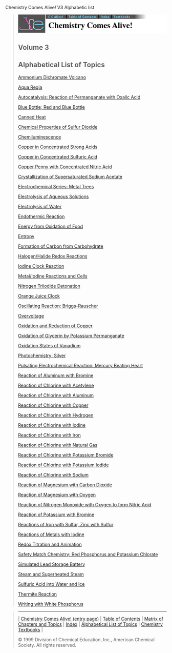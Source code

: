 





 Chemistry Comes Alive! V3 Alphabetic list
 



> ![Chemistry Comes Alive!](ccahead.gif)
> 
> 
> 
> 
> 
> 
> 
> ## Volume 3
> 
> 
> ## Alphabetical List of Topics
> 
> 
> 
> [Ammonium Dichromate Volcano](MAIN/VOLCANO/PAGE1.HTM) 
> 
> 
> 
> 
> [Aqua Regia](MAIN/AQREGIA/PAGE1.HTM) 
> 
> 
> 
> 
> [Autocatalysis: Reaction of Permanganate with Oxalic Acid](MAIN/AUTOCAT/PAGE1.HTM) 
> 
> 
> 
> 
> [Blue Bottle; Red and Blue Bottle](MAIN/BOTL/PAGE1.HTM) 
> 
> 
> 
> 
> [Canned Heat](MAIN/CANHEAT/PAGE1.HTM) 
> 
> 
> 
> 
> [Chemical Properties of Sulfur Dioxide](MAIN/SO2PROP/PAGE1.HTM) 
> 
> 
> 
> 
> [Chemiluminescence](MAIN/ILUMIN/PAGE1.HTM) 
> 
> 
> 
> 
> [Copper in Concentrated Strong Acids](MAIN/CUNACID/PAGE1.HTM) 
> 
> 
> 
> 
> [Copper in Concentrated Sulfuric Acid](MAIN/CUNASID/PAGE1.HTM) 
> 
> 
> 
> 
> [Copper Penny with Concentrated Nitric Acid](MAIN/PENITRA/PAGE1.HTM) 
> 
> 
> 
> 
> [Crystallization of Supersaturated Sodium Acetate](MAIN/ACETATE/PAGE1.HTM) 
> 
> 
> 
> 
> [Electrochemical Series: Metal Trees](MAIN/TREES/PAGE1.HTM) 
> 
> 
> 
> 
> [Electrolysis of Aqueous Solutions](MAIN/ELECSOL/PAGE1.HTM) 
> 
> 
> 
> 
> [Electrolysis of Water](MAIN/ELECH20/PAGE1.HTM) 
> 
> 
> 
> 
> [Endothermic Reaction](MAIN/ENDO2/PAGE1.HTM) 
> 
> 
> 
> 
> [Energy from Oxidation of Food](MAIN/CHEETO/PAGE1.HTM) 
> 
> 
> 
> 
> [Entropy](MAIN/ENTROPY/PAGE1.HTM) 
> 
> 
> 
> 
> [Formation of Carbon from Carbohydrate](MAIN/FORMC/PAGE1.HTM) 
> 
> 
> 
> 
> [Halogen/Halide Redox Reactions](MAIN/HALOGEN/PAGE1.HTM) 
> 
> 
> 
> 
> [Iodine Clock Reaction](MAIN/CLOCKRX/PAGE1.HTM) 
> 
> 
> 
> 
> [Metal/Iodine Reactions and Cells](MAIN/METALI2/PAGE1.HTM) 
> 
> 
> 
> 
> [Nitrogen Triiodide Detonation](MAIN/NITRO3I/PAGE1.HTM) 
> 
> 
> 
> 
> [Orange Juice Clock](MAIN/OJCLOCK/PAGE1.HTM) 
> 
> 
> 
> 
> [Oscillating Reaction: Briggs-Rauscher](MAIN/OSCRXBR/PAGE1.HTM) 
> 
> 
> 
> 
> [Overvoltage](MAIN/VOLTAGE/PAGE1.HTM) 
> 
> 
> 
> 
> [Oxidation and Reduction of Copper](MAIN/REDOXCU/PAGE1.HTM) 
> 
> 
> 
> 
> [Oxidation of Glycerin by Potassium Permanganate](MAIN/GLYCER/PAGE1.HTM) 
> 
> 
> 
> 
> [Oxidation States of Vanadium](MAIN/VANADOX/PAGE1.HTM) 
> 
> 
> 
> 
> [Photochemistry: Silver](MAIN/PHOTOAG/PAGE1.HTM) 
> 
> 
> 
> 
> [Pulsating Electrochemical Reaction: Mercury Beating Heart](MAIN/HGHEART/PAGE1.HTM) 
> 
> 
> 
> 
> [Reaction of Aluminum with Bromine](MAIN/ALBR/PAGE1.HTM) 
> 
> 
> 
> 
> [Reaction of Chlorine with Acetylene](MAIN/CLACET/PAGE1.HTM) 
> 
> 
> 
> 
> [Reaction of Chlorine with Aluminum](MAIN/CLAL/PAGE1.HTM) 
> 
> 
> 
> 
> [Reaction of Chlorine with Copper](MAIN/CLCU/PAGE1.HTM) 
> 
> 
> 
> 
> [Reaction of Chlorine with Hydrogen](MAIN/CLH/PAGE1.HTM) 
> 
> 
> 
> 
> [Reaction of Chlorine with Iodine](MAIN/CLI/PAGE1.HTM) 
> 
> 
> 
> 
> [Reaction of Chlorine with Iron](MAIN/CLFE/PAGE1.HTM) 
> 
> 
> 
> 
> [Reaction of Chlorine with Natural Gas](MAIN/CLPR/PAGE1.HTM) 
> 
> 
> 
> 
> [Reaction of Chlorine with Potassium Bromide](MAIN/CLKBR/PAGE1.HTM) 
> 
> 
> 
> 
> [Reaction of Chlorine with Potassium Iodide](MAIN/CLKI/PAGE1.HTM) 
> 
> 
> 
> 
> [Reaction of Chlorine with Sodium](MAIN/NACL/PAGE1.HTM) 
> 
> 
> 
> 
> [Reaction of Magnesium with Carbon Dioxide](MAIN/MAGCO2/PAGE1.HTM) 
> 
> 
> 
> 
> [Reaction of Magnesium with Oxygen](MAIN/MAGAIR/PAGE1.HTM) 
> 
> 
> 
> 
> [Reaction of Nitrogen Monoxide with Oxygen to form Nitric Acid](MAIN/RAINN1O2/PAGE1.HTM) 
> 
> 
> 
> 
> [Reaction of Potassium with Bromine](MAIN/KBR/PAGE1.HTM) 
> 
> 
> 
> 
> [Reactions of Iron with Sulfur, Zinc with Sulfur](MAIN/FEZNSUL/PAGE1.HTM) 
> 
> 
> 
> 
> [Reactions of Metals with Iodine](MAIN/METALI1/PAGE1.HTM) 
> 
> 
> 
> 
> [Redox Titration and Animation](MAIN/TITREDO/PAGE1.HTM) 
> 
> 
> 
> 
> [Safety Match Chemistry: Red Phosphorus and Potassium Chlorate](MAIN/MATCHES/PAGE1.HTM) 
> 
> 
> 
> 
> [Simulated Lead Storage Battery](MAIN/BATTERY/PAGE1.HTM) 
> 
> 
> 
> 
> [Steam and Superheated Steam](MAIN/STEAM/PAGE1.HTM) 
> 
> 
> 
> 
> [Sulfuric Acid into Water and Ice](MAIN/SH2OICE/PAGE1.HTM) 
> 
> 
> 
> 
> [Thermite Reaction](MAIN/THERMIT/PAGE1.HTM) 
> 
> 
> 
> 
> [Writing with White Phosphorus](MAIN/PHOSPHO/PAGE1.HTM)



> ---
> 
> 
>  |
>  [Chemistry Comes Alive! (entry page)](INDEX.HTM) 
>  |
>  [Table of Contents](CONTENTS.HTM) 
>  |
>  [Matrix of Chapters and Topics](MATRIX.HTM) 
>  |
>  [Index](WORDS.HTM) 
>  |
>  [Alphabetical List of Topics](ALPHATOP.HTM) 
>  |
>  [Chemistry Textbooks](BOOKS.HTM) 
>  |
>  
>  © 1999 Division of Chemical Education, Inc.,
American Chemical Society. All rights reserved.





